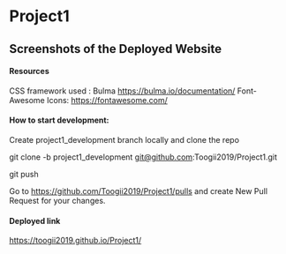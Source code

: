 # Project1

## Screenshots of the Deployed Website

#### Resources
CSS framework used : Bulma https://bulma.io/documentation/
Font-Awesome Icons: https://fontawesome.com/

#### How to start development:

Create project1_development branch locally and clone the repo

git clone -b project1_development git@github.com:Toogii2019/Project1.git

git push

Go to https://github.com/Toogii2019/Project1/pulls and create New Pull Request for your changes.

#### Deployed link

https://toogii2019.github.io/Project1/


